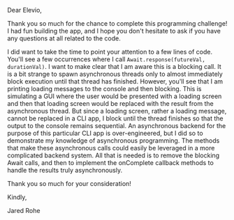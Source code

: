 Dear Elevio,

Thank you so much for the chance to complete this programming challenge!
I had fun building the app, and I hope you don't hesitate to ask if you have any
questions at all related to the code.

I did want to take the time to point your attention to a few lines of code.
You'll see a few occurrences where I call ```Await.response(futureVal, durationVal)```.
I want to make clear that I am aware this is a blocking call. It is a bit strange to spawn 
asynchronous threads only to almost immediately block execution until that thread has finished.
However, you'll see that I am printing loading messages to the console and then blocking.  This is simulating
a GUI where the user would be presented with a loading screen and then that loading screen would be replaced with the 
result from the asynchronous thread. But since a loading screen, rather a loading message, cannot be replaced in 
a CLI app, I block until the thread finishes so that the output to the console remains sequential. An asynchronous
backend for the purpose of this particular CLI app is over-engineered, but I did so to demonstrate my knowledge
of asynchronous programming. The methods that make these asynchronous calls could easily be leveraged in a 
more complicated backend system. All that is needed is to remove the blocking Await calls, and then to implement 
the onComplete callback methods to handle the results truly asynchronously. 


Thank you so much for your consideration!

Kindly,

Jared Rohe